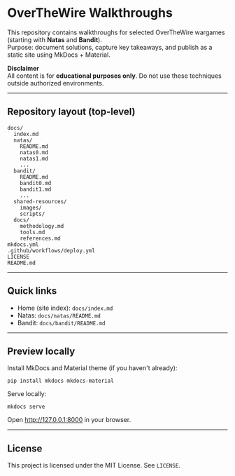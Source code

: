 # OverTheWire Walkthroughs

This repository contains walkthroughs for selected OverTheWire wargames (starting with **Natas** and **Bandit**).  
Purpose: document solutions, capture key takeaways, and publish as a static site using MkDocs + Material.

**Disclaimer**  
All content is for **educational purposes only**. Do not use these techniques outside authorized environments.

---

## Repository layout (top-level)
    docs/
      index.md
      natas/
        README.md
        natas0.md
        natas1.md
        ...
      bandit/
        README.md
        bandit0.md
        bandit1.md
        ...
      shared-resources/
        images/
        scripts/
      docs/
        methodology.md
        tools.md
        references.md
    mkdocs.yml
    .github/workflows/deploy.yml
    LICENSE
    README.md

---

## Quick links
- Home (site index): `docs/index.md`
- Natas: `docs/natas/README.md`
- Bandit: `docs/bandit/README.md`

---

## Preview locally
Install MkDocs and Material theme (if you haven't already):

    pip install mkdocs mkdocs-material

Serve locally:

    mkdocs serve

Open http://127.0.0.1:8000 in your browser.

---

## License
This project is licensed under the MIT License. See `LICENSE`.

